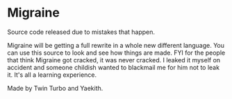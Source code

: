 # Migraine
Source code released due to mistakes that happen.

Migraine will be getting a full rewrite in a whole new different language. You can use this source to look and see how things are made. FYI for the people that think Migraine got cracked, it was never cracked. I leaked it myself on accident and someone childish wanted to blackmail me for him not to leak it. It's all a learning experience.

Made by Twin Turbo and Yaekith.
